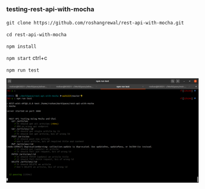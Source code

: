 ### testing-rest-api-with-mocha

`git clone https://github.com/roshangrewal/rest-api-with-mocha.git`

`cd rest-api-with-mocha`

`npm install`

`npm start` ctrl+c

`npm run test`

![Test Output](https://github.com/roshangrewal/rest-api-with-mocha/blob/master/Screenshot%20from%202020-07-16%2019-58-27.png)
